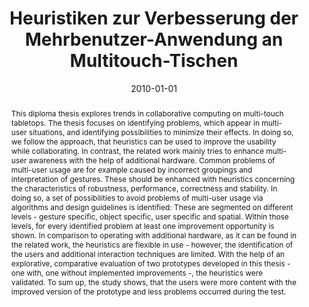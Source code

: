 ---
abstract: 'This diploma thesis explores trends in collaborative computing on multi-touch
  tabletops. The thesis focuses on identifying problems, which appear in multi-user
  situations, and identifying possibilities to minimize their effects. In doing so,
  we follow the approach, that heuristics can be used to improve the usability while
  collaborating. In contrast, the related work mainly tries to enhance multi-user
  awareness with the help of additional hardware. Common problems of multi-user usage
  are for example caused by incorrect groupings and interpretation of gestures. These
  should be enhanced with heuristics concerning the characteristics of robustness,
  performance, correctness and stability. In doing so, a set of possibilities to avoid
  problems of multi-user usage via algorithms and design guidelines is identified:
  These are segmented on different levels - gesture specific, object specific, user
  specific and spatial. Within those levels, for every identified problem at least
  one improvement opportunity is shown. In comparison to operating with additional
  hardware, as it can be found in the related work, the heuristics are flexible in
  use - however, the identification of the users and additional interaction techniques
  are limited. With the help of an explorative, comparative evaluation of two prototypes
  developed in this thesis - one with, one without implemented improvements -, the
  heuristics were validated. To sum up, the study shows, that the users were more
  content with the improved version of the prototype and less problems occurred during
  the test.'
authors:
- Matthias Vilsecker
date: '2010-01-01'
featured: false
links:
- name: Publik
  url: https://publik.tuwien.ac.at/showentry.php?ID=194569&lang=2
publication_types:
- '7'
publishDate: '2010-01-01'
title: Heuristiken zur Verbesserung der Mehrbenutzer-Anwendung an Multitouch-Tischen
url_pdf: ''
---